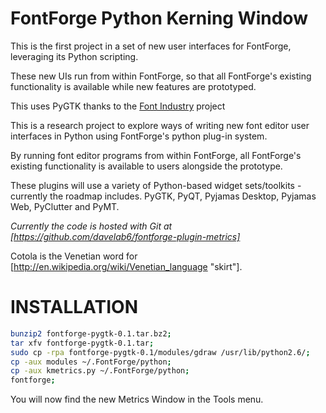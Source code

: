 FontForge Python Kerning Window
==========================================

This is the first project in a set of new user interfaces for FontForge, leveraging its Python scripting. 

These new UIs run from within FontForge, so that all FontForge's existing functionality is available while new features are prototyped. 

This uses PyGTK thanks to the [Font Industry](http://code.google.com/p/fontindustry/) project






This is a research project to explore ways of writing new font editor user interfaces in Python using FontForge's python plug-in system. 

By running font editor programs from within FontForge, all FontForge's existing functionality is available to users alongside the prototype. 

These plugins will use a variety of Python-based widget sets/toolkits - currently the roadmap includes. PyGTK, PyQT, Pyjamas Desktop, Pyjamas Web, PyClutter and PyMT.

*Currently the code is hosted with Git at [https://github.com/davelab6/fontforge-plugin-metrics]*


Cotola is the Venetian word for [http://en.wikipedia.org/wiki/Venetian_language "skirt"].

INSTALLATION
==============
```sh
bunzip2 fontforge-pygtk-0.1.tar.bz2;
tar xfv fontforge-pygtk-0.1.tar;
sudo cp -rpa fontforge-pygtk-0.1/modules/gdraw /usr/lib/python2.6/;
cp -aux modules ~/.FontForge/python;
cp -aux kmetrics.py ~/.FontForge/python;
fontforge;
```
You will now find the new Metrics Window in the Tools menu.
